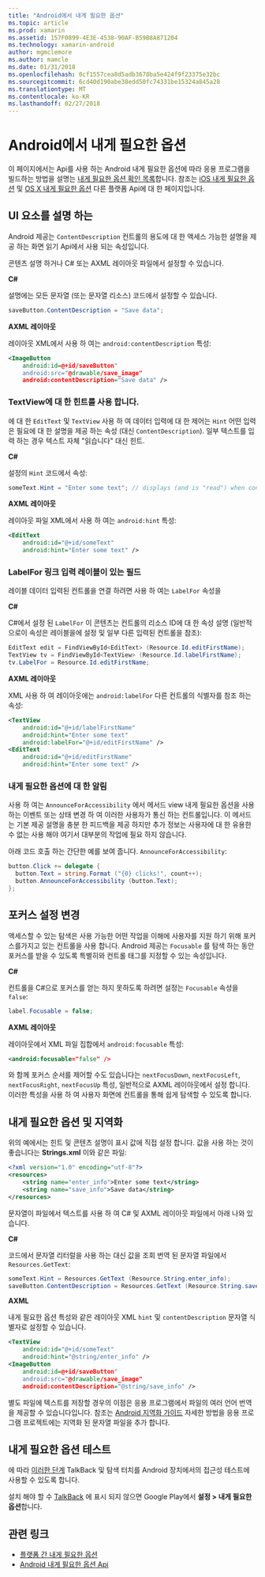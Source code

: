 ```yaml
---
title: "Android에서 내게 필요한 옵션"
ms.topic: article
ms.prod: xamarin
ms.assetid: 157F0899-4E3E-4538-90AF-B59B8A871204
ms.technology: xamarin-android
author: mgmclemore
ms.author: mamcle
ms.date: 01/31/2018
ms.openlocfilehash: 0cf1557cea8d5adb3678ba5e424f9f23375e32bc
ms.sourcegitcommit: 6cd40d190abe38edd50fc74331be15324a845a28
ms.translationtype: MT
ms.contentlocale: ko-KR
ms.lasthandoff: 02/27/2018
---
```

# <a name="accessibility-on-android"></a>Android에서 내게 필요한 옵션

이 페이지에서는 Api를 사용 하는 Android 내게 필요한 옵션에 따라 응용 프로그램을 빌드하는 방법을 설명는 [내게 필요한 옵션 확인 목록](~/cross-platform/app-fundamentals/accessibility.md)합니다.
참조는 [iOS 내게 필요한 옵션](~/ios/app-fundamentals/accessibility.md) 및 [OS X 내게 필요한 옵션](~/mac/app-fundamentals/accessibility.md) 다른 플랫폼 Api에 대 한 페이지입니다.


## <a name="describing-ui-elements"></a>UI 요소를 설명 하는

Android 제공는 `ContentDescription` 컨트롤의 용도에 대 한 액세스 가능한 설명을 제공 하는 화면 읽기 Api에서 사용 되는 속성입니다.

콘텐츠 설명 하거나 C# 또는 AXML 레이아웃 파일에서 설정할 수 있습니다.

**C#**

설명에는 모든 문자열 (또는 문자열 리소스) 코드에서 설정할 수 있습니다.

```csharp
saveButton.ContentDescription = "Save data";
```

**AXML 레이아웃**

레이아웃 XML에서 사용 하 여는 `android:contentDescription` 특성:

```xml
<ImageButton
    android:id=@+id/saveButton"
    android:src="@drawable/save_image"
    android:contentDescription="Save data" />
```

### <a name="use-hint-for-textview"></a>TextView에 대 한 힌트를 사용 합니다.

에 대 한 `EditText` 및 `TextView` 사용 하 여 데이터 입력에 대 한 제어는 `Hint` 어떤 입력은 필요에 대 한 설명을 제공 하는 속성 (대신 `ContentDescription`).
일부 텍스트를 입력 하는 경우 텍스트 자체 "읽습니다" 대신 힌트.

**C#**

설정의 `Hint` 코드에서 속성:

```csharp
someText.Hint = "Enter some text"; // displays (and is "read") when control is empty
```

**AXML 레이아웃**

레이아웃 파일 XML에서 사용 하 여는 `android:hint` 특성:

```xml
<EditText
    android:id="@+id/someText"
    android:hint="Enter some text" />
```


### <a name="labelfor-links-input-fields-with-labels"></a>LabelFor 링크 입력 레이블이 있는 필드

레이블 데이터 입력된 컨트롤을 연결 하려면 사용 하 여는 `LabelFor` 속성을

**C#**

C#에서 설정 된 `LabelFor` 이 콘텐츠는 컨트롤의 리소스 ID에 대 한 속성 설명 (일반적으로이 속성은 레이블을에 설정 및 일부 다른 입력된 컨트롤을 참조):

```csharp
EditText edit = FindViewById<EditText> (Resource.Id.editFirstName);
TextView tv = FindViewById<TextView> (Resource.Id.labelFirstName);
tv.LabelFor = Resource.Id.editFirstName;
```

**AXML 레이아웃**

XML 사용 하 여 레이아웃에는 `android:labelFor` 다른 컨트롤의 식별자를 참조 하는 속성:

```xml
<TextView
    android:id="@+id/labelFirstName"
    android:hint="Enter some text"
    android:labelFor="@+id/editFirstName" />
<EditText
    android:id="@+id/editFirstName"
    android:hint="Enter some text" />
```

### <a name="announce-for-accessibility"></a>내게 필요한 옵션에 대 한 알림

사용 하 여는 `AnnounceForAccessibility` 에서 메서드 view 내게 필요한 옵션을 사용 하는 이벤트 또는 상태 변경 하 여 이러한 사용자가 통신 하는 컨트롤입니다. 이 메서드는 기본 제공 설명을 충분 한 피드백을 제공 하지만 추가 정보는 사용자에 대 한 유용한 수 없는 사용 해야 여기서 대부분의 작업에 필요 하지 않습니다.

아래 코드 호출 하는 간단한 예를 보여 줍니다. `AnnounceForAccessibility`:

```csharp
button.Click += delegate {
  button.Text = string.Format ("{0} clicks!", count++);
  button.AnnounceForAccessibility (button.Text);
};
```

## <a name="changing-focus-settings"></a>포커스 설정 변경

액세스할 수 있는 탐색은 사용 가능한 어떤 작업을 이해에 사용자를 지원 하기 위해 포커스를가지고 있는 컨트롤을 사용 합니다. Android 제공는 `Focusable` 를 탐색 하는 동안 포커스를 받을 수 있도록 특별히와 컨트롤 태그를 지정할 수 있는 속성입니다.

**C#**

컨트롤을 C#으로 포커스를 얻는 하지 못하도록 하려면 설정는 `Focusable` 속성을 `false`:

```csharp
label.Focusable = false;
```

**AXML 레이아웃**

레이아웃에서 XML 파일 집합에서 `android:focusable` 특성:

```xml
<android:focusable="false" />
```

와 함께 포커스 순서를 제어할 수도 있습니다는 `nextFocusDown`, `nextFocusLeft`, `nextFocusRight`, `nextFocusUp` 특성, 일반적으로 AXML 레이아웃에서 설정 합니다. 이러한 특성을 사용 하 여 사용자 화면에 컨트롤을 통해 쉽게 탐색할 수 있도록 합니다.


## <a name="accessibility-and-localization"></a>내게 필요한 옵션 및 지역화

위의 예에서는 힌트 및 콘텐츠 설명이 표시 값에 직접 설정 합니다. 값을 사용 하는 것이 좋습니다는 **Strings.xml** 이와 같은 파일:

```xml
<?xml version="1.0" encoding="utf-8"?>
<resources>
    <string name="enter_info">Enter some text</string>
    <string name="save_info">Save data</string>
</resources>
```

문자열이 파일에서 텍스트를 사용 하 여 C# 및 AXML 레이아웃 파일에서 아래 나와 있습니다.

**C#**

코드에서 문자열 리터럴을 사용 하는 대신 값을 조회 번역 된 문자열 파일에서 `Resources.GetText`:

```csharp
someText.Hint = Resources.GetText (Resource.String.enter_info);
saveButton.ContentDescription = Resources.GetText (Resource.String.save_info);
```

**AXML**

내게 필요한 옵션 특성와 같은 레이아웃 XML `hint` 및 `contentDescription` 문자열 식별자로 설정할 수 있습니다.

```xml
<TextView
    android:id="@+id/someText"
    android:hint="@string/enter_info" />
<ImageButton
    android:id=@+id/saveButton"
    android:src="@drawable/save_image"
    android:contentDescription="@string/save_info" />
```

별도 파일에 텍스트를 저장할 경우의 이점은 응용 프로그램에서 파일의 여러 언어 번역을 제공할 수 있습니다입니다. 참조는 [Android 지역화 가이드](~/android/app-fundamentals/localization.md) 자세한 방법을 응용 프로그램 프로젝트에는 지역화 된 문자열 파일을 추가 합니다.

<a name="testing" />

## <a name="testing-accessibility"></a>내게 필요한 옵션 테스트

에 따라 [이러한 단계](http://developer.android.com/training/accessibility/testing.html#how-to) TalkBack 및 탐색 터치를 Android 장치에서의 접근성 테스트에 사용할 수 있도록 합니다.

설치 해야 할 수 [TalkBack](https://play.google.com/store/apps/details?id=com.google.android.marvin.talkback) 에 표시 되지 않으면 Google Play에서 **설정 > 내게 필요한 옵션**합니다.



## <a name="related-links"></a>관련 링크

- [플랫폼 간 내게 필요한 옵션](~/cross-platform/app-fundamentals/accessibility.md)
- [Android 내게 필요한 옵션 Api](http://developer.android.com/guide/topics/ui/accessibility/index.html)
